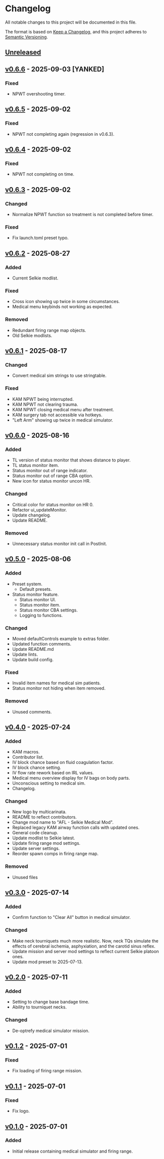 # Changelog

All notable changes to this project will be documented in this file.

The format is based on [Keep a Changelog](https://keepachangelog.com/en/1.1.0/),
and this project adheres to [Semantic Versioning](https://semver.org/spec/v2.0.0.html).

## [Unreleased]

## [v0.6.6] - 2025-09-03 [YANKED]

### Fixed

- NPWT overshooting timer.

## [v0.6.5] - 2025-09-02

### Fixed

- NPWT not completing again (regression in v0.6.3).

## [v0.6.4] - 2025-09-02

### Fixed

- NPWT not completing on time.

## [v0.6.3] - 2025-09-02

### Changed

- Normalize NPWT function so treatment is not completed before timer.

### Fixed

- Fix launch.toml preset typo.

## [v0.6.2] - 2025-08-27

### Added

- Current Selkie modlist.

### Fixed

- Cross icon showing up twice in some circumstances.
- Medical menu keybinds not working as expected.

### Removed

- Redundant firing range map objects.
- Old Selkie modlists.

## [v0.6.1] - 2025-08-17

### Changed

- Convert medical sim strings to use stringtable.

### Fixed

- KAM NPWT being interrupted.
- KAM NPWT not clearing trauma.
- KAM NPWT closing medical menu after treatment.
- KAM surgery tab not accessible via hotkeys.
- "Left Arm" showing up twice in medical simulator.

## [v0.6.0] - 2025-08-16

### Added

- TL version of status monitor that shows distance to player.
- TL status monitor item.
- Status monitor out of range indicator.
- Status monitor out of range CBA option.
- New icon for status monitor uncon HR.

### Changed

- Critical color for status monitor on HR 0.
- Refactor ui_updateMonitor.
- Update changelog.
- Update README.

### Removed

- Unnecessary status monitor init call in PostInit.

## [v0.5.0] - 2025-08-06

### Added

- Preset system.
  - Default presets.
- Status monitor feature.
  - Status monitor UI.
  - Status monitor item.
  - Status monitor CBA settings.
  - Logging to functions.

### Changed

- Moved defaultControls example to extras folder.
- Updated function comments.
- Update README.md
- Update lints.
- Update build config.

### Fixed

- Invalid item names for medical sim patients.
- Status monitor not hiding when item removed.

### Removed

- Unused comments.

## [v0.4.0] - 2025-07-24

### Added

- KAM macros.
- Contributor list.
- IV block chance based on fluid coagulation factor.
- IV block chance setting.
- IV flow rate rework based on IRL values.
- Medical menu overview display for IV bags on body parts.
- Unconscious setting to medical sim.
- Changelog.

### Changed

- New logo by multicarinata.
- README to reflect contributors.
- Change mod name to "AFL - Selkie Medical Mod".
- Replaced legacy KAM airway function calls with updated ones.
- General code cleanup.
- Update modlist to Selkie latest.
- Update firing range mod settings.
- Update server settings.
- Reorder spawn comps in firing range map.

### Removed

- Unused files

## [v0.3.0] - 2025-07-14

### Added

- Confirm function to "Clear All" button in medical simulator.

### Changed

- Make neck tourniquets much more realistic. Now, neck TQs simulate the effects
of cerebral ischemia, asphyxiation, and the carotid sinus reflex.
- Update mission and server mod settings to reflect current Selkie platoon ones.
- Update mod preset to 2025-07-13.

## [v0.2.0] - 2025-07-11

### Added

- Setting to change base bandage time.
- Ability to tourniquet necks.

### Changed

- De-optrefy medical simulator mission.

## [v0.1.2] - 2025-07-01

### Fixed

- Fix loading of firing range mission.

## [v0.1.1] - 2025-07-01

### Fixed

- Fix logo.

## [v0.1.0] - 2025-07-01

### Added

- Initial release containing medical simulator and firing range.

[Unreleased]: https://github.com/flufflesamy/AFL/compare/v0.6.6...HEAD
[v0.6.6]: https://github.com/flufflesamy/AFL/compare/v0.6.5..v0.6.6
[v0.6.5]: https://github.com/flufflesamy/AFL/compare/v0.6.4..v0.6.5
[v0.6.4]: https://github.com/flufflesamy/AFL/compare/v0.6.3..v0.6.4
[v0.6.3]: https://github.com/flufflesamy/AFL/compare/v0.6.2..v0.6.3
[v0.6.2]: https://github.com/flufflesamy/AFL/compare/v0.6.1..v0.6.2
[v0.6.1]: https://github.com/flufflesamy/AFL/compare/v0.6.0..v0.6.1
[v0.6.0]: https://github.com/flufflesamy/AFL/compare/v0.5.0..v0.6.0
[v0.5.0]: https://github.com/flufflesamy/AFL/compare/v0.4.0..v0.5.0
[v0.4.0]: https://github.com/flufflesamy/AFL/compare/v0.3.0..v0.4.0
[v0.3.0]: https://github.com/flufflesamy/AFL/compare/v0.2.0..v0.3.0
[v0.2.0]: https://github.com/flufflesamy/AFL/compare/v0.1.2..v0.2.0
[v0.1.2]: https://github.com/flufflesamy/AFL/compare/v0.1.1..v0.1.2
[v0.1.1]: https://github.com/flufflesamy/AFL/compare/v0.1.0.0...v0.1.1
[v0.1.0]: https://github.com/flufflesamy/AFL/compare/v0.1.0.0...v0.1.0.0
